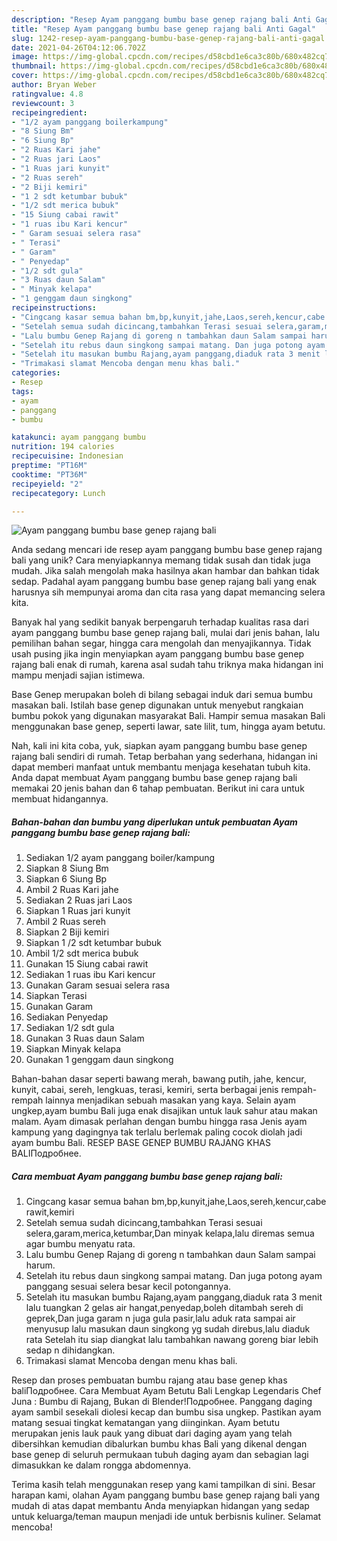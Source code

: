 ```yaml
---
description: "Resep Ayam panggang bumbu base genep rajang bali Anti Gagal"
title: "Resep Ayam panggang bumbu base genep rajang bali Anti Gagal"
slug: 1242-resep-ayam-panggang-bumbu-base-genep-rajang-bali-anti-gagal
date: 2021-04-26T04:12:06.702Z
image: https://img-global.cpcdn.com/recipes/d58cbd1e6ca3c80b/680x482cq70/ayam-panggang-bumbu-base-genep-rajang-bali-foto-resep-utama.jpg
thumbnail: https://img-global.cpcdn.com/recipes/d58cbd1e6ca3c80b/680x482cq70/ayam-panggang-bumbu-base-genep-rajang-bali-foto-resep-utama.jpg
cover: https://img-global.cpcdn.com/recipes/d58cbd1e6ca3c80b/680x482cq70/ayam-panggang-bumbu-base-genep-rajang-bali-foto-resep-utama.jpg
author: Bryan Weber
ratingvalue: 4.8
reviewcount: 3
recipeingredient:
- "1/2 ayam panggang boilerkampung"
- "8 Siung Bm"
- "6 Siung Bp"
- "2 Ruas Kari jahe"
- "2 Ruas jari Laos"
- "1 Ruas jari kunyit"
- "2 Ruas sereh"
- "2 Biji kemiri"
- "1 2 sdt ketumbar bubuk"
- "1/2 sdt merica bubuk"
- "15 Siung cabai rawit"
- "1 ruas ibu Kari kencur"
- " Garam sesuai selera rasa"
- " Terasi"
- " Garam"
- " Penyedap"
- "1/2 sdt gula"
- "3 Ruas daun Salam"
- " Minyak kelapa"
- "1 genggam daun singkong"
recipeinstructions:
- "Cingcang kasar semua bahan bm,bp,kunyit,jahe,Laos,sereh,kencur,cabe rawit,kemiri"
- "Setelah semua sudah dicincang,tambahkan Terasi sesuai selera,garam,merica,ketumbar,Dan minyak kelapa,lalu diremas semua agar bumbu menyatu rata."
- "Lalu bumbu Genep Rajang di goreng n tambahkan daun Salam sampai harum."
- "Setelah itu rebus daun singkong sampai matang. Dan juga potong ayam panggang sesuai selera besar kecil potongannya."
- "Setelah itu masukan bumbu Rajang,ayam panggang,diaduk rata 3 menit lalu tuangkan 2 gelas air hangat,penyedap,boleh ditambah sereh di geprek,Dan juga garam n juga gula pasir,lalu aduk rata sampai air menyusup lalu masukan daun singkong yg sudah direbus,lalu diaduk rata Setelah itu siap diangkat lalu tambahkan nawang goreng biar lebih sedap n dihidangkan."
- "Trimakasi slamat Mencoba dengan menu khas bali."
categories:
- Resep
tags:
- ayam
- panggang
- bumbu

katakunci: ayam panggang bumbu 
nutrition: 194 calories
recipecuisine: Indonesian
preptime: "PT16M"
cooktime: "PT36M"
recipeyield: "2"
recipecategory: Lunch

---
```



![Ayam panggang bumbu base genep rajang bali](https://img-global.cpcdn.com/recipes/d58cbd1e6ca3c80b/680x482cq70/ayam-panggang-bumbu-base-genep-rajang-bali-foto-resep-utama.jpg)

Anda sedang mencari ide resep ayam panggang bumbu base genep rajang bali yang unik? Cara menyiapkannya memang tidak susah dan tidak juga mudah. Jika salah mengolah maka hasilnya akan hambar dan bahkan tidak sedap. Padahal ayam panggang bumbu base genep rajang bali yang enak harusnya sih mempunyai aroma dan cita rasa yang dapat memancing selera kita.

Banyak hal yang sedikit banyak berpengaruh terhadap kualitas rasa dari ayam panggang bumbu base genep rajang bali, mulai dari jenis bahan, lalu pemilihan bahan segar, hingga cara mengolah dan menyajikannya. Tidak usah pusing jika ingin menyiapkan ayam panggang bumbu base genep rajang bali enak di rumah, karena asal sudah tahu triknya maka hidangan ini mampu menjadi sajian istimewa.

Base Genep merupakan boleh di bilang sebagai induk dari semua bumbu masakan bali. Istilah base genep digunakan untuk menyebut rangkaian bumbu pokok yang digunakan masyarakat Bali. Hampir semua masakan Bali menggunakan base genep, seperti lawar, sate lilit, tum, hingga ayam betutu.


Nah, kali ini kita coba, yuk, siapkan ayam panggang bumbu base genep rajang bali sendiri di rumah. Tetap berbahan yang sederhana, hidangan ini dapat memberi manfaat untuk membantu menjaga kesehatan tubuh kita. Anda dapat membuat Ayam panggang bumbu base genep rajang bali memakai 20 jenis bahan dan 6 tahap pembuatan. Berikut ini cara untuk membuat hidangannya.

<!--inarticleads1-->

##### Bahan-bahan dan bumbu yang diperlukan untuk pembuatan Ayam panggang bumbu base genep rajang bali:

1. Sediakan 1/2 ayam panggang boiler/kampung
1. Siapkan 8 Siung Bm
1. Siapkan 6 Siung Bp
1. Ambil 2 Ruas Kari jahe
1. Sediakan 2 Ruas jari Laos
1. Siapkan 1 Ruas jari kunyit
1. Ambil 2 Ruas sereh
1. Siapkan 2 Biji kemiri
1. Siapkan 1 /2 sdt ketumbar bubuk
1. Ambil 1/2 sdt merica bubuk
1. Gunakan 15 Siung cabai rawit
1. Sediakan 1 ruas ibu Kari kencur
1. Gunakan  Garam sesuai selera rasa
1. Siapkan  Terasi
1. Gunakan  Garam
1. Sediakan  Penyedap
1. Sediakan 1/2 sdt gula
1. Gunakan 3 Ruas daun Salam
1. Siapkan  Minyak kelapa
1. Gunakan 1 genggam daun singkong


Bahan-bahan dasar seperti bawang merah, bawang putih, jahe, kencur, kunyit, cabai, sereh, lengkuas, terasi, kemiri, serta berbagai jenis rempah-rempah lainnya menjadikan sebuah masakan yang kaya. Selain ayam ungkep,ayam bumbu Bali juga enak disajikan untuk lauk sahur atau makan malam. Ayam dimasak perlahan dengan bumbu hingga rasa Jenis ayam kampung yang dagingnya tak terlalu berlemak paling cocok diolah jadi ayam bumbu Bali. RESEP BASE GENEP BUMBU RAJANG KHAS BALIПодробнее. 

<!--inarticleads2-->

##### Cara membuat Ayam panggang bumbu base genep rajang bali:

1. Cingcang kasar semua bahan bm,bp,kunyit,jahe,Laos,sereh,kencur,cabe rawit,kemiri
1. Setelah semua sudah dicincang,tambahkan Terasi sesuai selera,garam,merica,ketumbar,Dan minyak kelapa,lalu diremas semua agar bumbu menyatu rata.
1. Lalu bumbu Genep Rajang di goreng n tambahkan daun Salam sampai harum.
1. Setelah itu rebus daun singkong sampai matang. Dan juga potong ayam panggang sesuai selera besar kecil potongannya.
1. Setelah itu masukan bumbu Rajang,ayam panggang,diaduk rata 3 menit lalu tuangkan 2 gelas air hangat,penyedap,boleh ditambah sereh di geprek,Dan juga garam n juga gula pasir,lalu aduk rata sampai air menyusup lalu masukan daun singkong yg sudah direbus,lalu diaduk rata Setelah itu siap diangkat lalu tambahkan nawang goreng biar lebih sedap n dihidangkan.
1. Trimakasi slamat Mencoba dengan menu khas bali.


Resep dan proses pembuatan bumbu rajang atau base genep khas baliПодробнее. Cara Membuat Ayam Betutu Bali Lengkap Legendaris Chef Juna : Bumbu di Rajang, Bukan di Blender!Подробнее. Panggang daging ayam sambil sesekali diolesi kecap dan bumbu sisa ungkep. Pastikan ayam matang sesuai tingkat kematangan yang diinginkan. Ayam betutu merupakan jenis lauk pauk yang dibuat dari daging ayam yang telah dibersihkan kemudian dibalurkan bumbu khas Bali yang dikenal dengan base genep di seluruh permukaan tubuh daging ayam dan sebagian lagi dimasukkan ke dalam rongga abdomennya. 

Terima kasih telah menggunakan resep yang kami tampilkan di sini. Besar harapan kami, olahan Ayam panggang bumbu base genep rajang bali yang mudah di atas dapat membantu Anda menyiapkan hidangan yang sedap untuk keluarga/teman maupun menjadi ide untuk berbisnis kuliner. Selamat mencoba!
